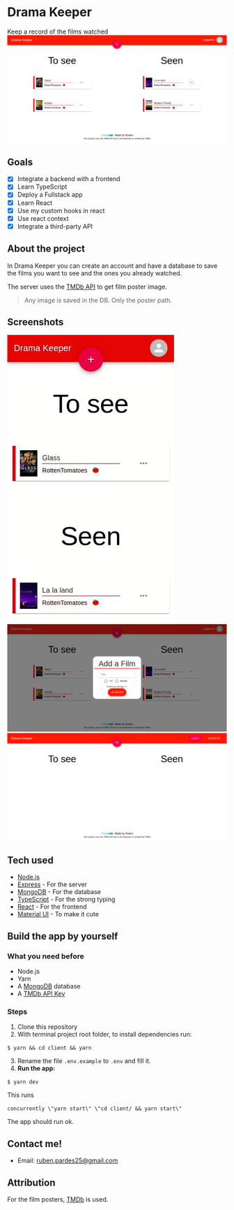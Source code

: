 # Drama Keeper

Keep a record of the films watched
![pc_loggedin_home](assets/readme/pc_loggedin_home.png)

## Goals

- [x] Integrate a backend with a frontend
- [x] Learn TypeScript
- [x] Deploy a Fullstack app
- [x] Learn React
- [x] Use my custom hooks in react
- [x] Use react context
- [x] Integrate a third-party API

## About the project

In Drama Keeper you can create an account and have a database to save the films you want to see and the ones you already watched.

The server uses the [TMDb API](https://www.themoviedb.org/) to get film poster image.

> Any image is saved in the DB. Only the poster path.

## Screenshots

![mobile_loggedin](assets/readme/mobile_loggedin.gif)
![pc_addfilm_loggedin](assets/readme/pc_addfilm_loggedin.png)
![pc_home_loggedout](assets/readme/pc_home_loggedout.png)

## Tech used

* [Node.js](https://nodejs.dev/)
* [Express](https://expressjs.com/) - For the server
* [MongoDB](https://www.mongodb.com/) - For the database
* [TypeScript](https://www.typescriptlang.org/) - For the strong typing
* [React](https://reactjs.org/) - For the frontend
* [Material UI](https://material-ui.com/) - To make it cute

## Build the app by yourself

### What you need before

- Node.js
- Yarn
- A [MongoDB](https://www.mongodb.com/) database
- A [TMDb API Key](https://developers.themoviedb.org/3/getting-started/introduction)

### Steps

1. Clone this repository
2. With terminal project root folder, to install dependencies run:
```
$ yarn && cd client && yarn
```
3. Rename the file `.env.example` to `.env` and fill it.
4. **Run the app:**
```
$ yarn dev
```
This runs
```
concurrently \"yarn start\" \"cd client/ && yarn start\"
```

The app should run ok.

## Contact me!

- Email: ruben.pardes25@gmail.com

## Attribution

For the film posters, [TMDb](https://www.themoviedb.org/) is used.